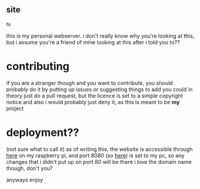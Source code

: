 site
---
hi

this is my personal webserver. i don't really know why you're looking at this, but i assume you're a friend of mine looking at this after i told you to??

# contributing
if you are a stranger though and you want to contribute, you should probably do it by putting up issues or suggesting things to add
you could in theory just do a pull request, but the licence is set to a simple copyright notice and also i would probably just deny it, as this is meant to be **my** project

# deployment??
(not sure what to call it)
as of writing this, the website is accessible through [here](http://gerg.club/) on my raspberry pi, and port 8080 (so [here](http://gerg.club:8080/)) is set to my pc, so any changes that i didn't put up on port 80 will be there
i love the domain name though, don't you?

anyways enjoy